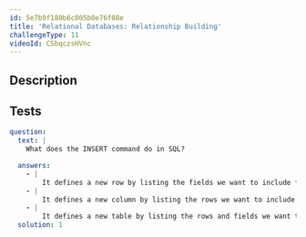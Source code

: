 ```yaml
---
id: 5e7b9f180b6c005b0e76f08e
title: 'Relational Databases: Relationship Building'
challengeType: 11
videoId: CSbqczsHVnc
---
```


## Description
<section id='description'>

</section>

## Tests
<section id='tests'>

```yml
question:
  text: |
    What does the INSERT command do in SQL?

  answers:
    - |
        It defines a new row by listing the fields we want to include followed by the values we want placed in the new row.
    - |
        It defines a new column by listing the rows we want to include followed by the values we want placed in the new column.
    - |
        It defines a new table by listing the rows and fields we want to include followed by the values that we want placed in the table.
  solution: 1
```

</section>
